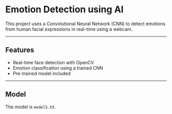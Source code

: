 #  Emotion Detection using AI

This project uses a Convolutional Neural Network (CNN) to detect emotions from human facial expressions in real-time using a webcam.

---

## Features

- Real-time face detection with OpenCV
- Emotion classification using a trained CNN
- Pre-trained model included 

---

## Model

The model is `model5.h5`.



